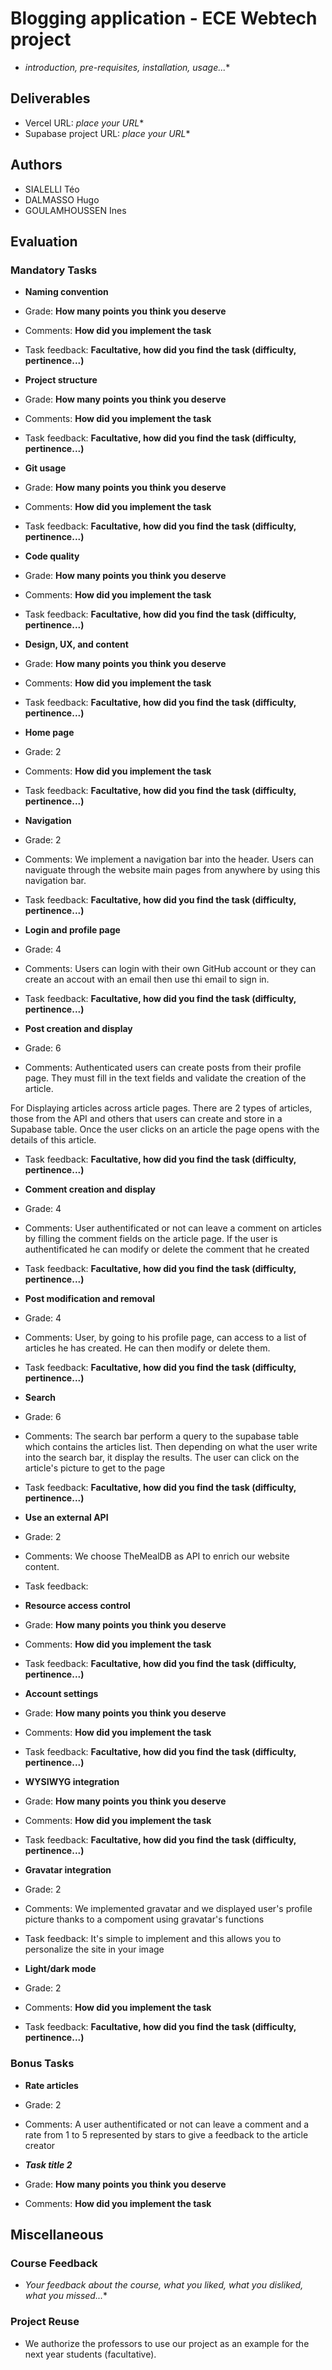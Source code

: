 # Blogging application - ECE Webtech project

- *introduction, pre-requisites, installation, usage...**

## Deliverables

- Vercel URL: *place your URL**
- Supabase project URL: *place your URL**

## Authors
 
- SIALELLI Téo
- DALMASSO Hugo
- GOULAMHOUSSEN Ines

## Evaluation

### Mandatory Tasks

- **Naming convention**

* Grade: **How many points you think you deserve**

* Comments: **How did you implement the task**

* Task feedback: **Facultative, how did you find the task (difficulty, pertinence...)**

- **Project structure**

* Grade: **How many points you think you deserve**

* Comments: **How did you implement the task**

* Task feedback: **Facultative, how did you find the task (difficulty, pertinence...)**

- **Git usage**

* Grade: **How many points you think you deserve**

* Comments: **How did you implement the task**

* Task feedback: **Facultative, how did you find the task (difficulty, pertinence...)**

- **Code quality**

* Grade: **How many points you think you deserve**

* Comments: **How did you implement the task**

* Task feedback: **Facultative, how did you find the task (difficulty, pertinence...)**

- **Design, UX, and content**

* Grade: **How many points you think you deserve**

* Comments: **How did you implement the task**

* Task feedback: **Facultative, how did you find the task (difficulty, pertinence...)**

- **Home page**

* Grade: 2

* Comments: **How did you implement the task**

* Task feedback: **Facultative, how did you find the task (difficulty, pertinence...)**

- **Navigation**

* Grade: 2

* Comments: We implement a navigation bar into the header. Users can naviguate through the website main pages from anywhere by using this navigation bar.

* Task feedback: **Facultative, how did you find the task (difficulty, pertinence...)**

- **Login and profile page**

* Grade: 4

* Comments: Users can login with their own GitHub account or they can create an accout with an email then use thi email to sign in.

* Task feedback: **Facultative, how did you find the task (difficulty, pertinence...)**

- **Post creation and display**

* Grade: 6

* Comments: Authenticated users can create posts from their profile page. They must fill in the text fields and validate the creation of the article.

For Displaying articles across article pages. There are 2 types of articles, those from the API and others that users can create and store in a Supabase table. Once the user clicks on an article the page opens with the details of this article.

* Task feedback: **Facultative, how did you find the task (difficulty, pertinence...)**

- **Comment creation and display**

* Grade: 4

* Comments: User authentificated or not can leave a comment on articles by filling the comment fields on the article page. If the user is authentificated he can modify or delete the comment that he created

* Task feedback: **Facultative, how did you find the task (difficulty, pertinence...)**

- **Post modification and removal**

* Grade: 4

* Comments: User, by going to his profile page, can access to a list of articles he has created. He can then modify or delete them.

* Task feedback: **Facultative, how did you find the task (difficulty, pertinence...)**

- **Search**

* Grade: 6

* Comments: The search bar perform a query to the supabase table which contains the articles list. Then depending on what the user write into the search bar, it display the results. The user can click on the article's picture to get to the page

* Task feedback: **Facultative, how did you find the task (difficulty, pertinence...)**

- **Use an external API**

* Grade: 2

* Comments: We choose TheMealDB as API to enrich our website content.

* Task feedback:

- **Resource access control**

* Grade: **How many points you think you deserve**

* Comments: **How did you implement the task**

* Task feedback: **Facultative, how did you find the task (difficulty, pertinence...)**

- **Account settings**

* Grade: **How many points you think you deserve**

* Comments: **How did you implement the task**

* Task feedback: **Facultative, how did you find the task (difficulty, pertinence...)**

- **WYSIWYG integration**

* Grade: **How many points you think you deserve**

* Comments: **How did you implement the task**

* Task feedback: **Facultative, how did you find the task (difficulty, pertinence...)**

- **Gravatar integration**

* Grade: 2

* Comments: We implemented gravatar and we displayed user's profile picture thanks to a compoment using gravatar's functions

* Task feedback: It's simple to implement and this allows you to personalize the site in your image

- **Light/dark mode**

* Grade: 2

* Comments: **How did you implement the task**

* Task feedback: **Facultative, how did you find the task (difficulty, pertinence...)**

### Bonus Tasks

- **Rate articles**

* Grade: 2

* Comments: A user authentificated or not can leave a comment and a rate from 1 to 5 represented by stars to give a feedback to the article creator

- ***Task title 2***

* Grade: **How many points you think you deserve**

* Comments: **How did you implement the task**

## Miscellaneous

### Course Feedback

- *Your feedback about the course, what you liked, what you disliked, what you missed...**

### Project Reuse

- We authorize the professors to use our project as an example for the next year students (facultative).